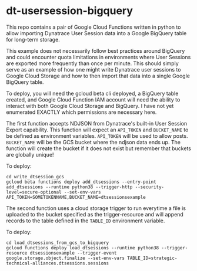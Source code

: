 # dt-usersession-bigquery
This repo contains a pair of Google Cloud Functions written in python to allow importing Dynatrace User Session data into a Google BigQuery table for long-term storage. 

This example does not necessarily follow best practices around BigQuery and could encounter quota limitations in environments where User Sessions are exported more frequently than once per minute. This should simply serve as an example of how one might write Dynatrace user sessions to Google Cloud Storage and how to then import that data into a single Google BigQuery table. 

To deploy, you will need the gcloud beta cli deployed, a BigQuery table created, and Google Cloud Function IAM account will need the ability to interact with both Google Cloud Storage and BigQuery. I have not yet enumerated EXACTLY which permissions are necessary here.

The first function accepts NDJSON from Dynatrace's built-in User Session Export capability. This function will expect an `API_TOKEN` and `BUCKET_NAME` to be defined as environment variables. `API_TOKEN` will be used to allow posts. `BUCKET_NAME` will be the GCS bucket where the ndjson data ends up. The function will create the bucket if it does not exist but remember that buckets are globally unique!

To deploy:

```
cd write_dtsession_gcs
gcloud beta functions deploy add_dtsessions --entry-point add_dtsessions --runtime python38 --trigger-http --security-level=secure-optional --set-env-vars API_TOKEN=SOMETOKENNAME,BUCKET_NAME=dtsessionsexample
```

The second function uses a cloud storage trigger to run everytime a file is uploaded to the bucket specified as the trigger-resource and will append records to the table defined in the `TABLE_ID` environment variable.

To deploy:

```
cd load_dtsessions_from_gcs_to_bigquery
gcloud functions deploy load_dtsessions --runtime python38 --trigger-resource dtsessionsexample --trigger-event google.storage.object.finalize --set-env-vars TABLE_ID=strategic-technical-alliances.dtsessions.sessions
```


